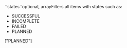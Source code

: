 <tr><td>``states``</td><td>optional, array</td><td>Filters all items with states such as:<ul><li>SUCCESSFUL</li><li>INCOMPLETE</li><li>FAILED</li><li>PLANNED</li></ul>
</td><td>["PLANNED"]</td><td></td></tr>
